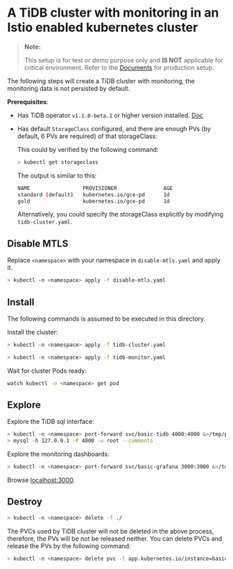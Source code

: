 # A TiDB cluster with monitoring in an Istio enabled kubernetes cluster

> **Note:**
>
> This setup is for test or demo purpose only and **IS NOT** applicable for critical environment. Refer to the [Documents](https://docs.pingcap.com/tidb-in-kubernetes/stable/prerequisites/) for production setup.

The following steps will create a TiDB cluster with monitoring, the monitoring data is not persisted by default.

**Prerequisites**: 
- Has TiDB operator `v1.1.0-beta.1` or higher version installed. [Doc](https://docs.pingcap.com/tidb-in-kubernetes/stable/deploy-tidb-operator/)
- Has default `StorageClass` configured, and there are enough PVs (by default, 6 PVs are required) of that storageClass:
  
  This could by verified by the following command:
  
  ```bash
  > kubectl get storageclass
  ```
  
  The output is similar to this:
  
  ```bash
  NAME                 PROVISIONER               AGE
  standard (default)   kubernetes.io/gce-pd      1d
  gold                 kubernetes.io/gce-pd      1d
  ```
  
  Alternatively, you could specify the storageClass explicitly by modifying `tidb-cluster.yaml`.

## Disable MTLS

Replace `<namespace>` with your namespace in `disable-mtls.yaml` and apply it.

```bash
> kubectl -n <namespace> apply -f disable-mtls.yaml
```

## Install

The following commands is assumed to be executed in this directory.

Install the cluster:

```bash
> kubectl -n <namespace> apply -f tidb-cluster.yaml
```

```bash
> kubectl -n <namespace> apply -f tidb-monitor.yaml
```

Wait for cluster Pods ready:

```bash
watch kubectl -n <namespace> get pod
```

## Explore

Explore the TiDB sql interface:

```bash
> kubectl -n <namespace> port-forward svc/basic-tidb 4000:4000 &>/tmp/pf-tidb.log &
> mysql -h 127.0.0.1 -P 4000 -u root --comments
```

Explore the monitoring dashboards:

```bash
> kubectl -n <namespace> port-forward svc/basic-grafana 3000:3000 &>/tmp/pf-grafana.log &
```

Browse [localhost:3000](http://localhost:3000).

## Destroy

```bash
> kubectl -n <namespace> delete -f ./
```

The PVCs used by TiDB cluster will not be deleted in the above process, therefore, the PVs will be not be released neither. You can delete PVCs and release the PVs by the following command:

```bash
> kubectl -n <namespace> delete pvc -l app.kubernetes.io/instance=basic,app.kubernetes.io/managed-by=tidb-operator
```

